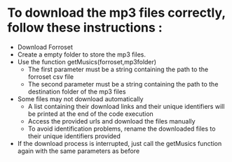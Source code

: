 # To download the mp3 files correctly, follow these instructions :
- Download Forroset
- Create a empty folder to store the mp3 files.
- Use the function getMusics(forroset,mp3folder)
   - The first parameter must be a string containing the path to the forroset csv file
   - The second parameter must be a string containing the path to the destination folder of the mp3 files
- Some files may not download automatically
  - A list containing their download links and their unique identifiers will be printed at the end of the code execution
   - Access the provided urls and download the files manually
   - To avoid identification problems, rename the downloaded files to their unique identifiers provided
- If the download process is interrupted, just call the getMusics function again with the same parameters as before
